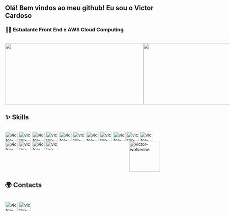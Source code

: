 ## Olá! Bem vindos ao meu github! Eu sou o Victor Cardoso

### 👨‍💻 Estudante Front End e AWS Cloud Computing
<br>

<div style="display: flex">
  <img width=450 height=200 align="center" src="https://github-readme-stats.vercel.app/api?username=VictorSamuraiWol&theme=tokyonight" />
  <img width=500 height=200 align="center" src="https://github-readme-stats.vercel.app/api/top-langs?username=VictorSamuraiWol&layout=compact&langs_count=8&card_width=320&theme=tokyonight" />
</div>

## ✨ Skills
<div style="display: inline-block"><br>
  <img align="center" alt="victor-aws" height="30" width="40" src="https://cdn.jsdelivr.net/gh/devicons/devicon@latest/icons/amazonwebservices/amazonwebservices-original-wordmark.svg" />
  <img align="center" alt="victor-git" height="30" width="40" src="https://cdn.jsdelivr.net/gh/devicons/devicon@latest/icons/git/git-original.svg" />
  <img align="center" alt="victor-github" height="30" width="40" src="https://cdn.jsdelivr.net/gh/devicons/devicon@latest/icons/github/github-original-wordmark.svg" />
  <img align="center" alt="victor-vscode" height="30" width="40" src="https://cdn.jsdelivr.net/gh/devicons/devicon@latest/icons/visualstudio/visualstudio-original.svg" />
  <img align="center" alt="victor-html" height="30" width="40" src="https://cdn.jsdelivr.net/gh/devicons/devicon@latest/icons/html5/html5-original.svg" />
  <img align="center" alt="victor-css" height="30" width="40" src="https://cdn.jsdelivr.net/gh/devicons/devicon@latest/icons/css3/css3-original.svg" />
  <img align="center" alt="victor-javascript" height="30" width="40" src="https://cdn.jsdelivr.net/gh/devicons/devicon@latest/icons/javascript/javascript-plain.svg" />
  <img align="center" alt="victor-react" height="30" width="40" src="https://cdn.jsdelivr.net/gh/devicons/devicon@latest/icons/react/react-original.svg" />
  <img align="center" alt="victor-json" height="30" width="40" src="https://cdn.jsdelivr.net/gh/devicons/devicon@latest/icons/json/json-original.svg" />
  <img align="center" alt="victor-python" height="30" width="40" src="https://cdn.jsdelivr.net/gh/devicons/devicon@latest/icons/python/python-original.svg" />
  <img align="center" alt="victor-linux" height="30" width="40" src="https://cdn.jsdelivr.net/gh/devicons/devicon@latest/icons/linux/linux-original.svg" />
  <img align="center" alt="victor-windows" height="30" width="40" src="https://cdn.jsdelivr.net/gh/devicons/devicon@latest/icons/windows8/windows8-original.svg" />
  <img align="center" alt="victor-figma" height="30" width="40" src="https://cdn.jsdelivr.net/gh/devicons/devicon@latest/icons/figma/figma-original.svg" />
  <img align="center" alt="victor-trello" height="30" width="40" src="https://cdn.jsdelivr.net/gh/devicons/devicon@latest/icons/trello/trello-original.svg" />
  <img align="center" alt="victor-mysql" height="30" width="40" src="https://cdn.jsdelivr.net/gh/devicons/devicon@latest/icons/mysql/mysql-original.svg" />
  <img align="right" alt="victor-wolverine" height="100" src="https://cdn4.iconfinder.com/data/icons/famous-characters-add-on-vol-1-flat/48/Famous_Character_-_Add_On_1-24-512.png" />
</div>

## 🌍 Contacts
<div><br>
  <a href="https://www.linkedin.com/in/victor-cardoso-cloud-front/" target="_blank">
    <img align="center" alt="victor-git" height="30" width="40" target="_blank" src="https://cdn.jsdelivr.net/gh/devicons/devicon@latest/icons/linkedin/linkedin-original.svg" />
  </a>
  <a href="https://github.com/VictorSamuraiWol" target="_blank">
    <img align="center" alt="victor-git" height="30" width="40" target="_blank" src="https://cdn.jsdelivr.net/gh/devicons/devicon@latest/icons/github/github-original.svg" />
  </a>
</div>
